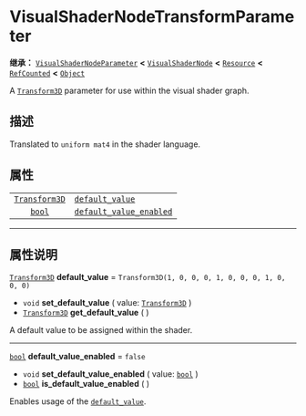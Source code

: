 <!-- ⚠ 请勿编辑本文件 ⚠ -->
<!-- 本文档使用脚本从 WeDot 引擎源码仓库生成。 -->
<!-- 生成脚本：https://github.com/WeDot-Engine/WeDot/tree/master/doc/tools/make_md.py； -->
<!-- 原文件：https://github.com/WeDot-Engine/WeDot/tree/master/doc/classes/VisualShaderNodeTransformParameter.xml。 -->

<div id="_class_visualshadernodetransformparameter"></div>

# VisualShaderNodeTransformParameter

**继承：** [`VisualShaderNodeParameter`](class_visualshadernodeparameter.md) **<** [`VisualShaderNode`](class_visualshadernode.md) **<** [`Resource`](class_resource.md) **<** [`RefCounted`](class_refcounted.md) **<** [`Object`](class_object.md)

A [`Transform3D`](class_transform3d.md) parameter for use within the visual shader graph.

## 描述

Translated to `uniform mat4` in the shader language.

## 属性

|||
|:-:|:--|
| [`Transform3D`](class_transform3d.md) | [`default_value`](class_visualshadernodetransformparameter.md#class_visualshadernodetransformparameter_property_default_value)                 | ``Transform3D(1, 0, 0, 0, 1, 0, 0, 0, 1, 0, 0, 0)`` |
| [`bool`](class_bool.md)               | [`default_value_enabled`](class_visualshadernodetransformparameter.md#class_visualshadernodetransformparameter_property_default_value_enabled) | ``false``                                           |

<!-- rst-class:: classref-section-separator -->

---

## 属性说明

<div id="_class_visualshadernodetransformparameter_property_default_value"></div>

[`Transform3D`](class_transform3d.md) **default_value** = ``Transform3D(1, 0, 0, 0, 1, 0, 0, 0, 1, 0, 0, 0)`` <div id="class_visualshadernodetransformparameter_property_default_value"></div>

- `void` **set_default_value** ( value: [`Transform3D`](class_transform3d.md) )
- [`Transform3D`](class_transform3d.md) **get_default_value** ( )

A default value to be assigned within the shader.

<!-- rst-class:: classref-item-separator -->

---

<div id="_class_visualshadernodetransformparameter_property_default_value_enabled"></div>

[`bool`](class_bool.md) **default_value_enabled** = ``false`` <div id="class_visualshadernodetransformparameter_property_default_value_enabled"></div>

- `void` **set_default_value_enabled** ( value: [`bool`](class_bool.md) )
- [`bool`](class_bool.md) **is_default_value_enabled** ( )

Enables usage of the [`default_value`](class_visualshadernodetransformparameter.md#class_visualshadernodetransformparameter_property_default_value).

[^virtual]: 本方法通常需要用户覆盖才能生效。
[^const]: 本方法无副作用，不会修改该实例的任何成员变量。
[^vararg]: 本方法除了能接受在此处描述的参数外，还能够继续接受任意数量的参数。
[^constructor]: 本方法用于构造某个类型。
[^static]: 调用本方法无需实例，可直接使用类名进行调用。
[^operator]: 本方法描述的是使用本类型作为左操作数的有效运算符。
[^bitfield]: 这个值是由下列位标志构成位掩码的整数。
[^void]: 无返回值。
